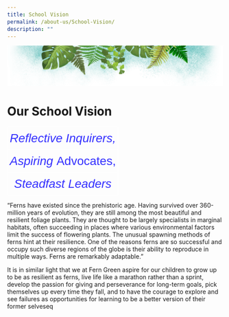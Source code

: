 ```yaml
---
title: School Vision
permalink: /about-us/School-Vision/
description: ""
---
```

![](/images/Banner.png)

# **Our School Vision**


<style type="text/css">
.tg  {border-collapse:collapse;border-spacing:0;}
.tg td{border-color:black;border-style:solid;border-width:1px;font-family:Arial, sans-serif;font-size:14px;
  overflow:hidden;padding:10px 5px;word-break:normal;}
.tg th{border-color:black;border-style:solid;border-width:1px;font-family:Arial, sans-serif;font-size:14px;
  font-weight:normal;overflow:hidden;padding:10px 5px;word-break:normal;}
.tg .tg-2pv8{border-color:#ffffff;color:#3531ff;font-size:28px;font-style:italic;text-align:center;vertical-align:top}
</style>
<table class="tg">
<thead>
  <tr>
    <th class="tg-2pv8" colspan="2">Reflective Inquirers,</th>
  </tr>
</thead>
<tbody>
  <tr>
    <td class="tg-2pv8" colspan="2">Aspiring <span style="font-weight:400;font-style:normal;text-decoration:none">Advocates,</span></td>
  </tr>
  <tr>
    <td class="tg-2pv8" colspan="2">Steadfast Leaders</td>
  </tr>
</tbody>
</table>


“Ferns have existed since the prehistoric age. Having survived over 360-million years of evolution, they are still among the most beautiful and resilient foliage plants. They are thought to be largely specialists in marginal habitats, often succeeding in places where various environmental factors limit the success of flowering plants. The unusual spawning methods of ferns hint at their resilience. One of the reasons ferns are so successful and occupy such diverse regions of the globe is their ability to reproduce in multiple ways. Ferns are remarkably adaptable.”

It is in similar light that we at Fern Green aspire for our children to grow up to be as resilient as ferns, live life like a marathon rather than a sprint, develop the passion for giving and perseverance for long-term goals, pick themselves up every time they fall, and to have the courage to explore and see failures as opportunities for learning to be a better version of their former selveseq